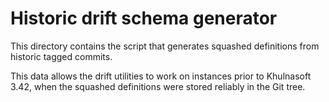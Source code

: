 # Historic drift schema generator

This directory contains the script that generates squashed definitions from historic tagged commits.

This data allows the drift utilities to work on instances prior to Khulnasoft 3.42, when the squashed definitions were stored reliably in the Git tree.
